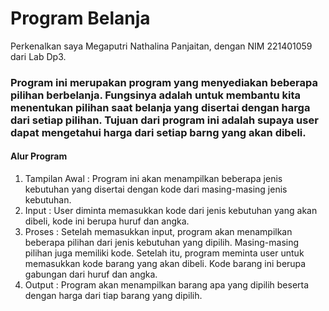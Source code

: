 # Program Belanja

Perkenalkan saya Megaputri Nathalina Panjaitan, dengan NIM 221401059 dari Lab Dp3. 

### Program ini merupakan program yang menyediakan beberapa pilihan berbelanja. Fungsinya adalah untuk membantu kita menentukan pilihan saat belanja yang disertai dengan harga dari setiap pilihan. Tujuan dari program ini adalah supaya user dapat mengetahui harga dari setiap barng yang akan dibeli.

#### Alur Program
1. Tampilan Awal : Program ini akan menampilkan beberapa jenis kebutuhan yang disertai dengan kode dari masing-masing jenis kebutuhan.
2. Input : User diminta memasukkan kode dari jenis kebutuhan yang akan dibeli, kode ini berupa huruf dan angka.
3. Proses : Setelah memasukkan input, program akan menampilkan beberapa pilihan dari jenis kebutuhan yang dipilih. Masing-masing pilihan juga memiliki kode. Setelah itu, program meminta user untuk memasukkan kode barang yang akan dibeli. Kode barang ini berupa gabungan dari huruf dan angka.
4. Output : Program akan menampilkan barang apa yang dipilih beserta dengan harga dari tiap barang yang dipilih.
